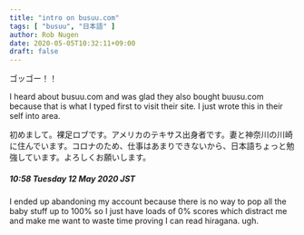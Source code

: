 ```yaml
---
title: "intro on busuu.com"
tags: [ "busuu", "日本語" ]
author: Rob Nugen
date: 2020-05-05T10:32:11+09:00
draft: false
---
```


ゴッゴー！！

I heard about busuu.com and was glad they also bought buusu.com
because that is what I typed first to visit their site.  I just wrote
this in their self into area.

初めまして。裸足ロブです。アメリカのテキサス出身者です。妻と神奈川の川崎に住んでいます。コロナのため、仕事はあまりできないから、日本語ちょっと勉強しています。よろしくお願いします。

##### 10:58 Tuesday 12 May 2020 JST

I ended up abandoning my account because there is no way to pop all
the baby stuff up to 100% so I just have loads of 0% scores which
distract me and make me want to waste time proving I can read
hiragana.  ugh.
